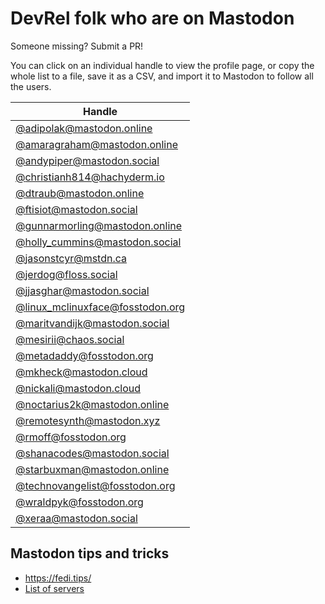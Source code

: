 # DevRel folk who are on Mastodon

Someone missing? Submit a PR!

You can click on an individual handle to view the profile page, or copy the whole list to a file, save it as a CSV, and import it to Mastodon to follow all the users. 

| Handle |
|-|
| [@adipolak@mastodon.online](https://mastodon.online/@adipolak) |
| [@amaragraham@mastodon.online](https://mastodon.online/@amaragraham) |
| [@andypiper@mastodon.social](https://mastodon.social/@andypiper) |
| [@christianh814@hachyderm.io](https://hachyderm.io/@christianh814) |
| [@dtraub@mastodon.online](https://mastodon.online/@dtraub) |
| [@ftisiot@mastodon.social]( https://mastodon.social/@ftisiot) |
| [@gunnarmorling@mastodon.online](https://mastodon.online/@gunnarmorling) |
| [@holly_cummins@mastodon.social](https://mastodon.social/@holly_cummins) |
| [@jasonstcyr@mstdn.ca](https://mstdn.ca/@jasonstcyr) |
| [@jerdog@floss.social]( https://floss.social/@jerdog) |
| [@jjasghar@mastodon.social](https://mastodon.social/@jjasghar) |
| [@linux_mclinuxface@fosstodon.org](https://fosstodon.org/@linux_mclinuxface) |
| [@maritvandijk@mastodon.social](https://mastodon.social/@maritvandijk) |
| [@mesirii@chaos.social](https://chaos.social/@mesirii) |
| [@metadaddy@fosstodon.org](https://fosstodon.org/@metadaddy) |
| [@mkheck@mastodon.cloud](https://mastodon.cloud/@mkheck) |
| [@nickali@mastodon.cloud](https://mastodon.cloud/@nickali) |
| [@noctarius2k@mastodon.online](https://mastodon.online/@noctarius2k) |
| [@remotesynth@mastodon.xyz](https://mastodon.xyz/@remotesynth) |
| [@rmoff@fosstodon.org]( https://fosstodon.org/@rmoff) |
| [@shanacodes@mastodon.social](https://mastodon.social/@shanacodes) |
| [@starbuxman@mastodon.online](https://mastodon.online/@starbuxman) |
| [@technovangelist@fosstodon.org](https://fosstodon.org/@technovangelist) |
| [@wraldpyk@fosstodon.org](https://fosstodon.org/@wraldpyk) |
| [@xeraa@mastodon.social](https://mastodon.social/@xeraa) |

## Mastodon tips and tricks

* https://fedi.tips/
* [List of servers](https://joinmastodon.org/servers)
